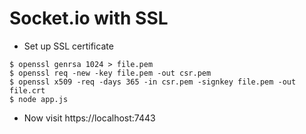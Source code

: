 #  Socket.io with SSL

- Set up SSL certificate

```
$ openssl genrsa 1024 > file.pem
$ openssl req -new -key file.pem -out csr.pem
$ openssl x509 -req -days 365 -in csr.pem -signkey file.pem -out file.crt
$ node app.js
```

- Now visit https://localhost:7443